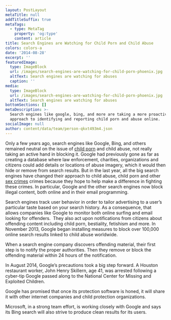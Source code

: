 ```yaml
---
layout: PostLayout
metaTitle: null
addTitleSuffix: true
metaTags:
  - type: MetaTag
    property: 'og:type'
    content: article
title: Search Engines are Watching for Child Porn and Child Abuse
colors: colors-a
date: '2014-08-28'
excerpt: ''
featuredImage:
  type: ImageBlock
  url: /images/search-engines-are-watching-for-child-porn-phoenix.jpg
  altText: Search engines are watching for abuses
  caption: ''
media:
  type: ImageBlock
  url: /images/search-engines-are-watching-for-child-porn-phoenix.jpg
  altText: Search engines are watching for abuses
bottomSections: []
metaDescription: >-
  Search engines like google, bing, and more are taking a more proactive
  approach to identifying and reporting child porn and abuse online.
socialImage: null
author: content/data/team/person-qkxt493m4.json
---
```

Only a few years ago, search engines like Google, Bing, and others remained neutral on the issue of [child porn](https://azblumberglaw.com/phoenix-criminal-attorney/child-pornography/) and child abuse, not really taking an active hand in blocking it. Google had previously gone as far as creating a database where law enforcement, charities, organizations and citizens could add details or locations of abuse imagery, which it would then hide or remove from search results. But in the last year, all the big search engines have changed their approach to child abuse, child porn and other [sex crimes](https://azblumberglaw.com/phoenix-criminal-attorney/sex-crimes/) crimes because they hope to help make a difference in fighting these crimes. In particular, Google and the other search engines now block illegal content, both online and in their email programming.

Search engines track user behavior in order to tailor advertising to a user’s particular taste based on your search history. As a consequence, that allows companies like Google to monitor both online surfing and email looking for offenders.  They also act upon notifications from citizens about offending content including child porn, bestiality, fetishism and more. In November 2013, Google began installing measures to block over 100,000 online search results linked to child abuse worldwide.

When a search engine company discovers offending material, their first step is to notify the proper authorities. Then they remove or block the offending material within 24 hours of the notification.

In August 2014, Google’s precautions took a big step forward. A Houston restaurant worker, John Henry Skillern, age 41, was arrested following a cyber-tip Google passed along to the National Center for Missing and Exploited Children.

Google has promised that once its protection software is honed, it will share it with other internet companies and child protection organizations.

Microsoft, in a strong team effort, is working closely with Google and says its Bing search will also strive to produce clean results for its users.
